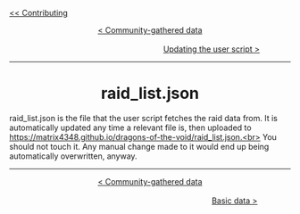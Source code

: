 <div align="left">
  
  [<< Contributing](/CONTRIBUTING.md)
  
</div>

<div align="center">
  
  [< Community-gathered data](community-gathered-data.md)
  $~~~~~~~~~~~~~~~~~~~~~~~~~~~~~~~~~~~~~~~~~~~~~~~~~~~~~~~~~~~~~~~~~~~~~~~~~~~~~~~~~~~~~~~~~~~~~~~~~~~~~~~~~~~~~~~~~~~~~~~~~~~~~~~~~~~~~~~~~~~~~~~~~~~~~~~~~~~~~~~~~~~~~~~~~~~~~~~~~~~~~~~$
  [Updating the user script >](updating-user-script.md)
  
</div>

<hr>

<div align="center">

# raid_list.json

</div>

raid_list.json is the file that the user script fetches the raid data from. It is automatically updated any time a relevant file is, then uploaded to https://matrix4348.github.io/dragons-of-the-void/raid_list.json.<br>
You should not touch it. Any manual change made to it would end up being automatically overwritten, anyway.

<hr>

<div align="center">
  
  [< Community-gathered data](community-gathered-data.md) $~~~~~~~~~~~~~~~~~~~~~~~~~~~~~~~~~~~~~~~~~~~~~~~~~~~~~~~~~~~~~~~~~~~~~~~~~~~~~~~~~~~~~~~~~~~~~~~~~~~~~~~~~~~~~~~~~~~~~~~~~~~~~~~~~~~~~~~~~~~~~~~~~~~~~~~~~~~~~~~~~~~~~~~~~~~~~~~~~~~~~~~~~~~~~~~~~~~~~~~~~~~~$
  [Basic data >](basic-data-folder.md)
  
</div>
